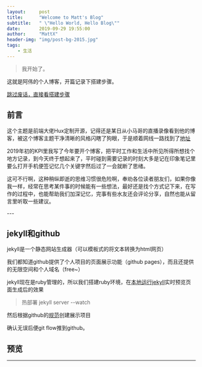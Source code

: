 ```yaml
---
layout:     post
title:      "Welcome to Matt's Blog"
subtitle:   " \"Hello World, Hello Blog\""
date:       2019-09-29 19:55:00
author:     "MattX"
header-img: "img/post-bg-2015.jpg"
tags:
    - 生活
---
```


> 我开始了。

这就是阿伟的个人博客，开篇记录下搭建步骤。

[跳过废话，直接看搭建步骤](#build)

## 前言

这个主题是前端大佬Hux定制开源，记得还是某日从小马哥的直播录像看到他的博客，被这个博客主题干净清晰的风格闪瞎了狗眼，于是顺着网线一路找到了[地址](https://github.com/Huxpro/huxpro.github.io)

2019年初的KPI里我写了今年要开个博客，把平时工作和生活中所见所得所想找个地方记录，到今天终于想起来了，平时碰到需要记录的时刻大多是记在印象笔记里要么打开手机便签记忆几个关键字然后过了一会就断了思绪。

这可不行啊，这种稍纵即逝的思维习惯很危险啊，奉劝各位读者朋友们，如果你像我一样，经常在思考某件事的时候能有一些想法，最好还是找个方式记下来，在写作的过程中，也能帮助我们加深记忆，完事有些水友还会评论分享，自然也能从留言里听取一些建议。

<p id = "build"></p>
---

## jekyll和github

jekyll是一个静态网站生成器（可以模板式的将文本转换为html网页）

我们都知道github提供了个人项目的页面展示功能（github pages），而且还提供的无限空间和个人域名（free~）

jekyll现在是ruby管理的，所以我们搭建ruby环境，在[本地运行jekyll](https://blog.csdn.net/mouday/article/details/79300135)实时预览页面生成后的效果

> 热部署 jekyll server --watch 

然后根据github的[规范](https://www.jianshu.com/p/b6dfc7c886a9)创建展示项目

确认无误后便git flow推到github。

## 预览


---